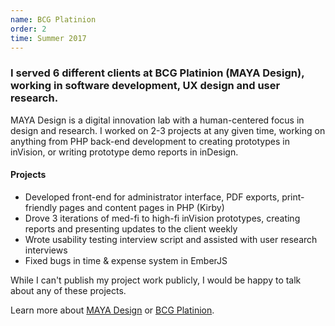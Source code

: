 ```yaml
---
name: BCG Platinion
order: 2
time: Summer 2017
---
```


### I served 6 different clients at BCG Platinion (MAYA Design), working in software development, UX design and user research.

MAYA Design is a digital innovation lab with a human-centered focus in design and research. I worked on 2-3 projects at any given time, working on anything from PHP back-end development to creating prototypes in inVision, or writing prototype demo reports in inDesign.

#### Projects

- Developed front-end for administrator interface, PDF exports, print-friendly pages and content pages in PHP (Kirby)
- Drove 3 iterations of med-fi to high-fi inVision prototypes, creating reports and presenting updates to the client weekly
- Wrote usability testing interview script and assisted with user research interviews
- Fixed bugs in time & expense system in EmberJS

While I can't publish my project work publicly, I would be happy to talk about any of these projects.

Learn more about [MAYA Design](http://maya.com/) or [BCG Platinion](https://bcgplatinion.com/northamerica/).